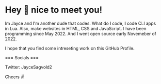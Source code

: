 # Hey 👋 nice to meet you!

Im Jayce and I'm another dude that codes. What do I code, I code CLI apps in Lua. Also, make websites in HTML, CSS and JavaScript. I have been programming since May 2022. And I went open source early Novemeber of 2022. 

I hope that you find some intreseting work on this GitHub Profile.

=== Socials ===

Twitter: JayceSagvold2

Cheers ✌️
